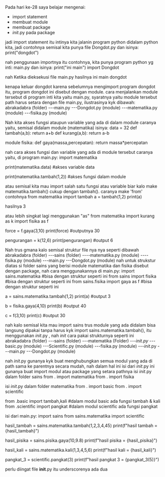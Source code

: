 Pada hari ke-28 saya belajar mengenai:
- import statement
- membuat module
- membuat package
- _init_.py pada package

jadi import statement itu intinya kita jalanin program python didalam python kita,
jadi contohnya semisal kita punya file
Dongdot.py dan isinya:
print("dongdot")

nah penggunaan importnya itu contohnya, kita punya program python yg inti:
main.py dan isinya:
print("ini main")
import Dongdot

nah Ketika dieksekusi file main.py hasilnya
ini main
dongdot

kenapa keluar dongdot karena sebelumnya mengimport program dongdot itu, program dongdot ini disebut dengan module.
cara menjalankan module tersebut di program inti kita yaitu main.py, syaratnya yaitu module tersebut path harus setara dengan file main.py, ilustrasinya kyk dibawah:
abrakadabra   (folder)
---main.py
---Dongdot.py (module)
---matematika.py (module)
---fisika.py (module)

Nah kita akses fungsi ataupun variable yang ada di dalam module caranya yaitu, semisal didalam module (matematika) isinya:
data = 32
def tambah(a,b):
	return a+b
def kurang(a,b):
	return a-b

module fisika:
def gaya(massa,percepatan):
	return massa*percepatan


nah cara akses fungsi dan variable yang ada di module tersebut caranya yaitu, di program main.py:
import matematika

print(matematika.data) #akses variable data

print(matematika.tambah(1,2)) #akses fungsi dalam module


atau semisal kita mau import salah satu fungsi atau variable biar kalo make matematika.tambah() cukup dengan tambah().
caranya make 'from' contohnya
from matematika import tambah
a = tambah(1,2)
print(a)

hasilnya 
3

atau lebih singkat lagi menggunakan "as"
from matematika import kurang as k
import fisika as f

force = f.gaya(3,10)
print(force) #outputnya 30

pengurangan = k(12,6)
print(pengurangan) #output 6

Nah trus gmana kalo semisal struktur file nya nya seperti dibawah
abrakadabra   (folder)
---sains      (folder)
   ----matematika.py (module)
   ----fisika.py (module)
---main.py
---Dongdot.py (module)
nah untuk strukstur diatas si folder sains yang berisi module matematika dan fisika disebut dengan package, nah cara menggunakannya
di main.py:
import sains.matematika #bisa dengan struktur seperti ini
from sains import fisika #bisa dengan struktur seperti ini
from sains.fisika import gaya as f #bisa dengan struktur seperti ini

a = sains.matematika.tambah(1,2)
print(a) #output 3

b = fisika.gaya(4,10)
print(b) #output 40

c = f(3,10)
print(c) #output 30


nah kalo semisal kita mau import sains trus module yang ada didalam bisa langsung dipakai tanpa harus kyk import sains.matematika.tambah(), itu menggunakan _init_.py , nah _init_
cara pakai strukturnya seperti ini 
abrakadabra   (folder)
---sains      (folder)
   ---matematika (Folder)
       ---_init.py_
       ---basic.py (module)
       ---Scientific.py (module)
   ---fisika.py (module)
   ---_init_.py 
---main.py
---Dongdot.py (module)

nah _init_.py gunanya kyk buat menghubungkan semua modul yang ada di path sama ke parentnya secara mudah,
nah dalam hal ini isi dari _init_.py ini gunanya buat import modul atau package yang setara pathnya
isi _init_.py dalam folder sains
from . import matematika
from . import fisika

isi _init_.py dalam folder matematika
from . import basic
from . import scientific

from .basic import tambah,kali #dalam modul basic ada fungsi tambah & kali
from .scientific import pangkat #dalam modul scientific ada fungsi pangkat

isi dari main.py:
import sains
from sains.matematika import scientific

hasil_tambah = sains.matematika.tambah(1,2,3,4,45)
print(f"hasil tambah = {hasil_tambah}")

hasil_pisika = sains.pisika.gaya(10,9.8)
print(f"hasil pisika = {hasil_pisika}")

hasil_kali = sains.matematika.kali(1,3,4,5,6)
print(f"hasil kali = {hasil_kali}")

pangkat_3 = scientific.pangkat(3)
print(f"hasil pangkat 3 = {pangkat_3(5)}")

perlu diingat file __init__.py itu underscorenya ada dua




